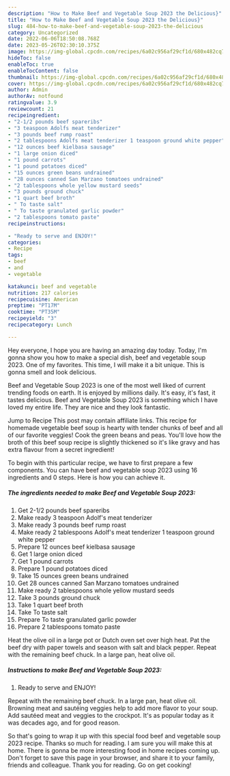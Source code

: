 ```yaml
---
description: "How to Make Beef and Vegetable Soup 2023 the Delicious}"
title: "How to Make Beef and Vegetable Soup 2023 the Delicious}"
slug: 484-how-to-make-beef-and-vegetable-soup-2023-the-delicious
category: Uncategorized
date: 2022-06-06T18:50:08.768Z
date: 2023-05-26T02:30:10.375Z
image: https://img-global.cpcdn.com/recipes/6a02c956af29cf1d/680x482cq70/beef-and-vegetable-soup-2023-recipe-main-photo.jpg
hideToc: false
enableToc: true
enableTocContent: false
thumbnail: https://img-global.cpcdn.com/recipes/6a02c956af29cf1d/680x482cq70/beef-and-vegetable-soup-2023-recipe-main-photo.jpg
cover: https://img-global.cpcdn.com/recipes/6a02c956af29cf1d/680x482cq70/beef-and-vegetable-soup-2023-recipe-main-photo.jpg
author: Admin
authorAv: notfound
ratingvalue: 3.9
reviewcount: 21
recipeingredient:
- "2-1/2 pounds beef spareribs"
- "3 teaspoon Adolfs meat tenderizer"
- "3 pounds beef rump roast"
- "2 tablespoons Adolfs meat tenderizer 1 teaspoon ground white pepper"
- "12 ounces beef kielbasa sausage"
- "1 large onion diced"
- "1 pound carrots"
- "1 pound potatoes diced"
- "15 ounces green beans undrained"
- "28 ounces canned San Marzano tomatoes undrained"
- "2 tablespoons whole yellow mustard seeds"
- "3 pounds ground chuck"
- "1 quart beef broth"
- " To taste salt"
- " To taste granulated garlic powder"
- "2 tablespoons tomato paste"
recipeinstructions:

- "Ready to serve and ENJOY!"
categories:
- Recipe
tags:
- beef
- and
- vegetable

katakunci: beef and vegetable 
nutrition: 217 calories
recipecuisine: American
preptime: "PT17M"
cooktime: "PT35M"
recipeyield: "3"
recipecategory: Lunch

---
```



Hey everyone, I hope you are having an amazing day today. Today, I'm gonna show you how to make a special dish, beef and vegetable soup 2023. One of my favorites. This time, I will make it a bit unique. This is gonna smell and look delicious.

Beef and Vegetable Soup 2023 is one of the most well liked of current trending foods on earth. It is enjoyed by millions daily. It's easy, it's fast, it tastes delicious. Beef and Vegetable Soup 2023 is something which I have loved my entire life. They are nice and they look fantastic.

Jump to Recipe This post may contain affiliate links. This recipe for homemade vegetable beef soup is hearty with tender chunks of beef and all of our favorite veggies! Cook the green beans and peas. You&#39;ll love how the broth of this beef soup recipe is slightly thickened so it&#39;s like gravy and has extra flavour from a secret ingredient!


To begin with this particular recipe, we have to first prepare a few components. You can have beef and vegetable soup 2023 using 16 ingredients and 0 steps. Here is how you can achieve it.

<!--inarticleads1-->

##### The ingredients needed to make Beef and Vegetable Soup 2023:

1. Get 2-1/2 pounds beef spareribs
1. Make ready 3 teaspoon Adolf&#39;s meat tenderizer
1. Make ready 3 pounds beef rump roast
1. Make ready 2 tablespoons Adolf&#39;s meat tenderizer 1 teaspoon ground white pepper
1. Prepare 12 ounces beef kielbasa sausage
1. Get 1 large onion diced
1. Get 1 pound carrots
1. Prepare 1 pound potatoes diced
1. Take 15 ounces green beans undrained
1. Get 28 ounces canned San Marzano tomatoes undrained
1. Make ready 2 tablespoons whole yellow mustard seeds
1. Take 3 pounds ground chuck
1. Take 1 quart beef broth
1. Take  To taste salt
1. Prepare  To taste granulated garlic powder
1. Prepare 2 tablespoons tomato paste


Heat the olive oil in a large pot or Dutch oven set over high heat. Pat the beef dry with paper towels and season with salt and black pepper. Repeat with the remaining beef chuck. In a large pan, heat olive oil. 

<!--inarticleads2-->

##### Instructions to make Beef and Vegetable Soup 2023:


1. Ready to serve and ENJOY!

Repeat with the remaining beef chuck. In a large pan, heat olive oil. Browning meat and sautéing veggies help to add more flavor to your soup. Add sautéed meat and veggies to the crockpot. It&#39;s as popular today as it was decades ago, and for good reason. 

So that's going to wrap it up with this special food beef and vegetable soup 2023 recipe. Thanks so much for reading. I am sure you will make this at home. There is gonna be more interesting food in home recipes coming up. Don't forget to save this page in your browser, and share it to your family, friends and colleague. Thank you for reading. Go on get cooking!
